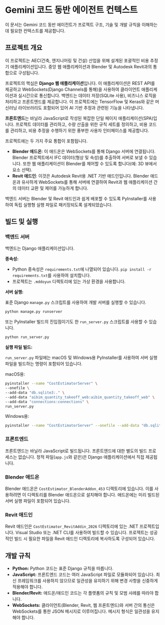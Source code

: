 # Gemini 코드 동반 에이전트 컨텍스트

이 문서는 Gemini 코드 동반 에이전트가 프로젝트 구조, 기술 및 개발 규칙을 이해하는 데 필요한 컨텍스트를 제공합니다.

## 프로젝트 개요

이 프로젝트는 AEC(건축, 엔지니어링 및 건설) 산업을 위해 설계된 포괄적인 비용 추정기 애플리케이션입니다. 중앙 웹 애플리케이션과 Blender 및 Autodesk Revit과의 통합으로 구성됩니다.

프로젝트의 핵심은 **Django 웹 애플리케이션**입니다. 이 애플리케이션은 REST API를 제공하고 WebSockets(Django Channels를 통해)을 사용하여 클라이언트 애플리케이션과 실시간으로 통신합니다. 백엔드는 데이터 저장(SQLite 사용), 비즈니스 로직을 처리하고 프론트엔드를 제공합니다. 이 프로젝트에는 TensorFlow 및 Keras와 같은 머신러닝 라이브러리도 포함되어 있어 AI 기반 추정과 관련된 기능을 나타냅니다.

**프론트엔드**는 바닐라 JavaScript로 작성된 복잡한 단일 페이지 애플리케이션(SPA)입니다. 프로젝트 데이터를 관리하고, 수량 산출을 위한 규칙 세트를 정의하고, 비용 코드를 관리하고, 비용 추정을 수행하기 위한 풍부한 사용자 인터페이스를 제공합니다.

프로젝트에는 두 가지 주요 통합이 포함됩니다.

*   **Blender 애드온**: 이 애드온은 WebSockets를 통해 Django 서버에 연결됩니다. Blender 프로젝트에서 IFC 데이터(형상 및 속성)를 추출하여 서버로 보낼 수 있습니다. 또한 웹 애플리케이션이 Blender를 제어할 수 있도록 합니다(예: 3D 뷰에서 요소 선택).
*   **Revit 애드인**: 이것은 Autodesk Revit용 .NET 기반 애드인입니다. Blender 애드온과 유사하게 WebSockets를 통해 서버에 연결하여 Revit과 웹 애플리케이션 간의 데이터 교환 및 제어를 가능하게 합니다.

백엔드 서버는 Blender 및 Revit 애드인과 쉽게 배포할 수 있도록 PyInstaller를 사용하여 독립 실행형 실행 파일로 패키징되도록 설계되었습니다.

## 빌드 및 실행

### 백엔드 서버

백엔드는 Django 애플리케이션입니다.

**종속성:**

*   Python 종속성은 `requirements.txt`에 나열되어 있습니다. `pip install -r requirements.txt`를 사용하여 설치합니다.
*   프로젝트는 `.mddoyun` 디렉토리에 있는 가상 환경을 사용합니다.

**서버 실행:**

표준 Django `manage.py` 스크립트를 사용하여 개발 서버를 실행할 수 있습니다.

```bash
python manage.py runserver
```

또는 PyInstaller 빌드의 진입점이기도 한 `run_server.py` 스크립트를 사용할 수 있습니다.

```bash
python run_server.py
```

**실행 파일 빌드:**

`run_server.py` 파일에는 macOS 및 Windows용 PyInstaller를 사용하여 서버 실행 파일을 빌드하는 명령이 포함되어 있습니다.

macOS용:
```bash
pyinstaller --name "CostEstimatorServer" \
--onefile \
--add-data "db.sqlite3:." \
--add-data "aibim_quantity_takeoff_web:aibim_quantity_takeoff_web" \
--add-data "connections:connections" \
run_server.py
```

Windows용:
```bash
pyinstaller --name "CostEstimatorServer" --onefile --add-data "db.sqlite3;." --add-data "aibim_quantity_takeoff_web;aibim_quantity_takeoff_web" --add-data "connections;connections" run_server.py
```

### 프론트엔드

프론트엔드는 바닐라 JavaScript로 빌드됩니다. 프론트엔드에 대한 별도의 빌드 프로세스는 없습니다. 정적 파일(`app.js`와 같은)은 Django 애플리케이션에서 직접 제공됩니다.

### Blender 애드온

Blender 애드온은 `CostEstimator_BlenderAddon_453` 디렉토리에 있습니다. 이를 사용하려면 이 디렉토리를 Blender 애드온으로 설치해야 합니다. 애드온에는 미리 빌드된 서버 실행 파일이 포함되어 있습니다.

### Revit 애드인

Revit 애드인은 `CostEstimator_RevitAddin_2026` 디렉토리에 있는 .NET 프로젝트입니다. Visual Studio 또는 .NET CLI를 사용하여 빌드할 수 있습니다. 프로젝트는 성공적인 빌드 시 필요한 파일을 Revit 애드인 디렉토리에 복사하도록 구성되어 있습니다.

## 개발 규칙

*   **Python:** Python 코드는 표준 Django 규칙을 따릅니다.
*   **JavaScript:** 프론트엔드 코드는 여러 JavaScript 파일로 모듈화되어 있습니다. 최신 프레임워크를 사용하지 않으므로 일관성을 유지하기 위해 변경 사항을 신중하게 적용해야 합니다.
*   **Blender/Revit:** 애드온/애드인 코드는 각 플랫폼의 규칙 및 모범 사례를 따라야 합니다.
*   **WebSockets:** 클라이언트(Blender, Revit, 웹 프론트엔드)와 서버 간의 통신은 WebSockets를 통한 JSON 메시지로 이루어집니다. 메시지 형식은 일관성을 유지해야 합니다.